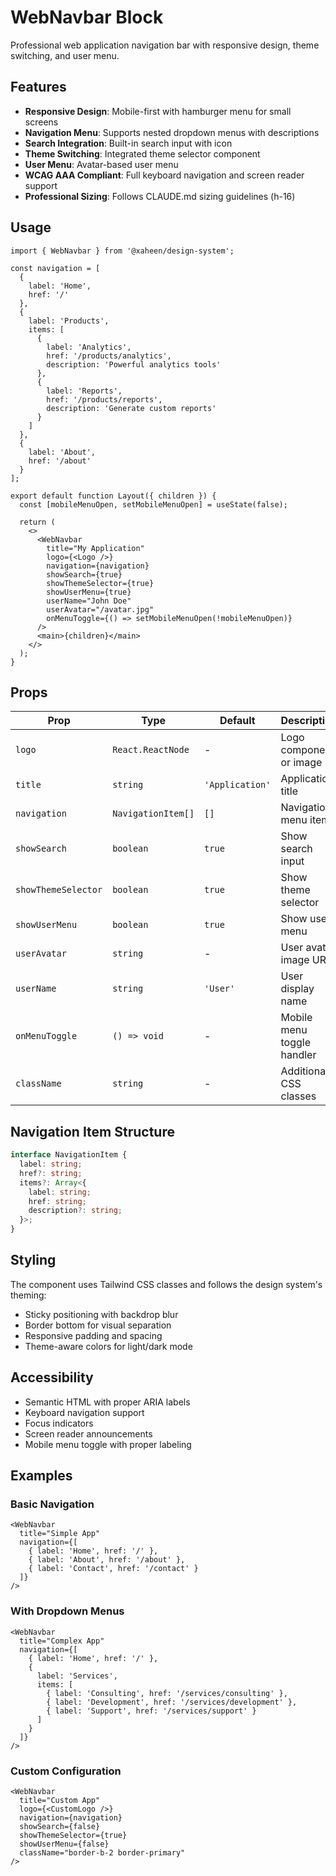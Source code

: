 # WebNavbar Block

Professional web application navigation bar with responsive design, theme switching, and user menu.

## Features

- **Responsive Design**: Mobile-first with hamburger menu for small screens
- **Navigation Menu**: Supports nested dropdown menus with descriptions
- **Search Integration**: Built-in search input with icon
- **Theme Switching**: Integrated theme selector component
- **User Menu**: Avatar-based user menu
- **WCAG AAA Compliant**: Full keyboard navigation and screen reader support
- **Professional Sizing**: Follows CLAUDE.md sizing guidelines (h-16)

## Usage

```tsx
import { WebNavbar } from '@xaheen/design-system';

const navigation = [
  {
    label: 'Home',
    href: '/'
  },
  {
    label: 'Products',
    items: [
      {
        label: 'Analytics',
        href: '/products/analytics',
        description: 'Powerful analytics tools'
      },
      {
        label: 'Reports',
        href: '/products/reports',
        description: 'Generate custom reports'
      }
    ]
  },
  {
    label: 'About',
    href: '/about'
  }
];

export default function Layout({ children }) {
  const [mobileMenuOpen, setMobileMenuOpen] = useState(false);

  return (
    <>
      <WebNavbar
        title="My Application"
        logo={<Logo />}
        navigation={navigation}
        showSearch={true}
        showThemeSelector={true}
        showUserMenu={true}
        userName="John Doe"
        userAvatar="/avatar.jpg"
        onMenuToggle={() => setMobileMenuOpen(!mobileMenuOpen)}
      />
      <main>{children}</main>
    </>
  );
}
```

## Props

| Prop | Type | Default | Description |
|------|------|---------|-------------|
| `logo` | `React.ReactNode` | - | Logo component or image |
| `title` | `string` | `'Application'` | Application title |
| `navigation` | `NavigationItem[]` | `[]` | Navigation menu items |
| `showSearch` | `boolean` | `true` | Show search input |
| `showThemeSelector` | `boolean` | `true` | Show theme selector |
| `showUserMenu` | `boolean` | `true` | Show user menu |
| `userAvatar` | `string` | - | User avatar image URL |
| `userName` | `string` | `'User'` | User display name |
| `onMenuToggle` | `() => void` | - | Mobile menu toggle handler |
| `className` | `string` | - | Additional CSS classes |

## Navigation Item Structure

```typescript
interface NavigationItem {
  label: string;
  href?: string;
  items?: Array<{
    label: string;
    href: string;
    description?: string;
  }>;
}
```

## Styling

The component uses Tailwind CSS classes and follows the design system's theming:

- Sticky positioning with backdrop blur
- Border bottom for visual separation
- Responsive padding and spacing
- Theme-aware colors for light/dark mode

## Accessibility

- Semantic HTML with proper ARIA labels
- Keyboard navigation support
- Focus indicators
- Screen reader announcements
- Mobile menu toggle with proper labeling

## Examples

### Basic Navigation

```tsx
<WebNavbar
  title="Simple App"
  navigation={[
    { label: 'Home', href: '/' },
    { label: 'About', href: '/about' },
    { label: 'Contact', href: '/contact' }
  ]}
/>
```

### With Dropdown Menus

```tsx
<WebNavbar
  title="Complex App"
  navigation={[
    { label: 'Home', href: '/' },
    {
      label: 'Services',
      items: [
        { label: 'Consulting', href: '/services/consulting' },
        { label: 'Development', href: '/services/development' },
        { label: 'Support', href: '/services/support' }
      ]
    }
  ]}
/>
```

### Custom Configuration

```tsx
<WebNavbar
  title="Custom App"
  logo={<CustomLogo />}
  navigation={navigation}
  showSearch={false}
  showThemeSelector={true}
  showUserMenu={false}
  className="border-b-2 border-primary"
/>
```